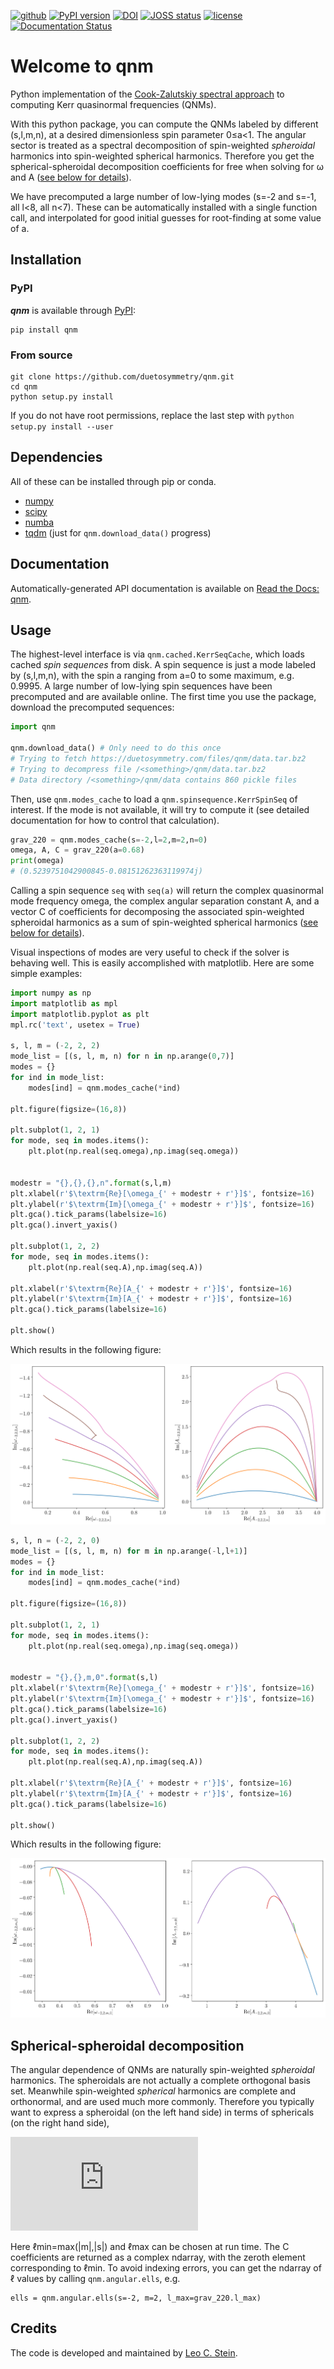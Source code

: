 [![github](https://img.shields.io/badge/GitHub-qnm-blue.svg)](https://github.com/duetosymmetry/qnm)
[![PyPI version](https://badge.fury.io/py/qnm.svg)](https://badge.fury.io/py/qnm)
[![DOI](https://zenodo.org/badge/DOI/10.5281/zenodo.2593978.svg)](https://zenodo.org/record/2593978)
[![JOSS status](https://joss.theoj.org/papers/85532a74baaa67a24518de1365f1bcf5/status.svg)](https://joss.theoj.org/papers/85532a74baaa67a24518de1365f1bcf5)
[![license](https://img.shields.io/badge/license-MIT-blue.svg)](https://github.com/duetosymmetry/qnm/blob/master/LICENSE)
[![Documentation Status](https://readthedocs.org/projects/qnm/badge/?version=latest)](https://qnm.readthedocs.io/en/latest/?badge=latest)


# Welcome to qnm
Python implementation of the [Cook-Zalutskiy spectral
approach](https://arxiv.org/abs/1410.7698) to computing Kerr
quasinormal frequencies (QNMs).

With this python package, you can compute the QNMs labeled by
different (s,l,m,n), at a desired dimensionless spin parameter 0≤a<1.
The angular sector is treated as a spectral decomposition of
spin-weighted *spheroidal* harmonics into spin-weighted spherical
harmonics.  Therefore you get the spherical-spheroidal decomposition
coefficients for free when solving for ω and A ([see below for
details](#spherical-spheroidal-decomposition)).

We have precomputed a large number of low-lying modes (s=-2 and s=-1,
all l<8, all n<7). These can be automatically installed with a single
function call, and interpolated for good initial guesses for
root-finding at some value of a.

## Installation

### PyPI
_**qnm**_ is available through [PyPI](https://pypi.org/project/qnm/):

```shell
pip install qnm
```

### From source

```shell
git clone https://github.com/duetosymmetry/qnm.git
cd qnm
python setup.py install
```

If you do not have root permissions, replace the last step with
`python setup.py install --user`

## Dependencies
All of these can be installed through pip or conda.
* [numpy](https://docs.scipy.org/doc/numpy/user/install.html)
* [scipy](https://www.scipy.org/install.html)
* [numba](http://numba.pydata.org/numba-doc/latest/user/installing.html)
* [tqdm](https://tqdm.github.io) (just for `qnm.download_data()` progress)

## Documentation

Automatically-generated API documentation is available on [Read the Docs: qnm](https://qnm.readthedocs.io/).


## Usage

The highest-level interface is via `qnm.cached.KerrSeqCache`, which
loads cached *spin sequences* from disk. A spin sequence is just a mode
labeled by (s,l,m,n), with the spin a ranging from a=0 to some
maximum, e.g. 0.9995. A large number of low-lying spin sequences have
been precomputed and are available online. The first time you use the
package, download the precomputed sequences:

```python
import qnm

qnm.download_data() # Only need to do this once
# Trying to fetch https://duetosymmetry.com/files/qnm/data.tar.bz2
# Trying to decompress file /<something>/qnm/data.tar.bz2
# Data directory /<something>/qnm/data contains 860 pickle files
```

Then, use `qnm.modes_cache` to load a
`qnm.spinsequence.KerrSpinSeq` of interest. If the mode is not
available, it will try to compute it (see detailed documentation for
how to control that calculation).

```python
grav_220 = qnm.modes_cache(s=-2,l=2,m=2,n=0)
omega, A, C = grav_220(a=0.68)
print(omega)
# (0.5239751042900845-0.08151262363119974j)
```

Calling a spin sequence `seq` with `seq(a)` will return the complex
quasinormal mode frequency omega, the complex angular separation
constant A, and a vector C of coefficients for decomposing the
associated spin-weighted spheroidal harmonics as a sum of
spin-weighted spherical harmonics ([see below for
details](#spherical-spheroidal-decomposition)).

Visual inspections of modes are very useful to check if the solver is
behaving well. This is easily accomplished with matplotlib. Here are
some simple examples:

```python
import numpy as np
import matplotlib as mpl
import matplotlib.pyplot as plt
mpl.rc('text', usetex = True)

s, l, m = (-2, 2, 2)
mode_list = [(s, l, m, n) for n in np.arange(0,7)]
modes = {}
for ind in mode_list:
    modes[ind] = qnm.modes_cache(*ind)

plt.figure(figsize=(16,8))

plt.subplot(1, 2, 1)
for mode, seq in modes.items():
    plt.plot(np.real(seq.omega),np.imag(seq.omega))


modestr = "{},{},{},n".format(s,l,m)
plt.xlabel(r'$\textrm{Re}[\omega_{' + modestr + r'}]$', fontsize=16)
plt.ylabel(r'$\textrm{Im}[\omega_{' + modestr + r'}]$', fontsize=16)
plt.gca().tick_params(labelsize=16)
plt.gca().invert_yaxis()

plt.subplot(1, 2, 2)
for mode, seq in modes.items():
    plt.plot(np.real(seq.A),np.imag(seq.A))

plt.xlabel(r'$\textrm{Re}[A_{' + modestr + r'}]$', fontsize=16)
plt.ylabel(r'$\textrm{Im}[A_{' + modestr + r'}]$', fontsize=16)
plt.gca().tick_params(labelsize=16)

plt.show()
```

Which results in the following figure:

![example_22n plot](notebooks/example_22n.png)

```python
s, l, n = (-2, 2, 0)
mode_list = [(s, l, m, n) for m in np.arange(-l,l+1)]
modes = {}
for ind in mode_list:
    modes[ind] = qnm.modes_cache(*ind)

plt.figure(figsize=(16,8))

plt.subplot(1, 2, 1)
for mode, seq in modes.items():
    plt.plot(np.real(seq.omega),np.imag(seq.omega))


modestr = "{},{},m,0".format(s,l)
plt.xlabel(r'$\textrm{Re}[\omega_{' + modestr + r'}]$', fontsize=16)
plt.ylabel(r'$\textrm{Im}[\omega_{' + modestr + r'}]$', fontsize=16)
plt.gca().tick_params(labelsize=16)
plt.gca().invert_yaxis()

plt.subplot(1, 2, 2)
for mode, seq in modes.items():
    plt.plot(np.real(seq.A),np.imag(seq.A))

plt.xlabel(r'$\textrm{Re}[A_{' + modestr + r'}]$', fontsize=16)
plt.ylabel(r'$\textrm{Im}[A_{' + modestr + r'}]$', fontsize=16)
plt.gca().tick_params(labelsize=16)

plt.show()
```

Which results in the following figure:

![example_2m0 plot](notebooks/example_2m0.png)

## Spherical-spheroidal decomposition

The angular dependence of QNMs are naturally spin-weighted *spheroidal*
harmonics.  The spheroidals are not actually a complete orthogonal
basis set.  Meanwhile spin-weighted *spherical* harmonics are complete
and orthonormal, and are used much more commonly.  Therefore you
typically want to express a spheroidal (on the left hand side) in
terms of sphericals (on the right hand side),

![equation](https://latex.codecogs.com/gif.latex?%7B%7D_s%20Y_%7B%5Cell%20m%7D%28%5Ctheta%2C%20%5Cphi%3B%20a%5Comega%29%20%3D%20%7B%5Csum_%7B%5Cell%27%3D%5Cell_%7B%5Cmin%7D%20%28s%2Cm%29%7D%5E%7B%5Cell_%5Cmax%7D%7D%20C_%7B%5Cell%27%20%5Cell%20m%7D%28a%5Comega%29%5C%20%7B%7D_s%20Y_%7B%5Cell%27%20m%7D%28%5Ctheta%2C%20%5Cphi%29%20%5C%2C.)

Here ℓmin=max(|m|,|s|) and ℓmax can be chosen at run time.  The C
coefficients are returned as a complex ndarray, with the zeroth
element corresponding to ℓmin.
To avoid indexing errors, you can get the ndarray of ℓ values by
calling `qnm.angular.ells`, e.g.

```
ells = qnm.angular.ells(s=-2, m=2, l_max=grav_220.l_max)
```

## Credits
The code is developed and maintained by [Leo C. Stein](https://duetosymmetry.com).
